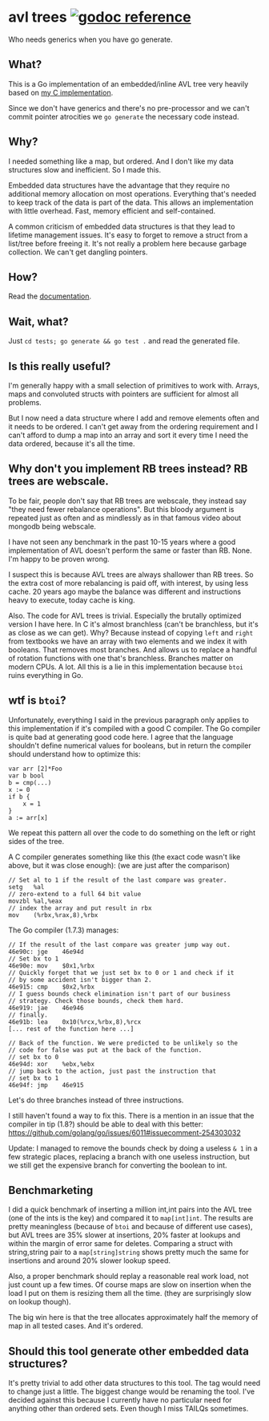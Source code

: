 # avl trees [![godoc reference](https://godoc.org/github.com/art4711/avlgen/cmd/avlgen?status.png)](https://godoc.org/github.com/art4711/avlgen/cmd/avlgen)

Who needs generics when you have go generate.

## What?

This is a Go implementation of an embedded/inline AVL tree very
heavily based on [my C implementation](https://github.com/art4711/stuff/tree/master/avl).

Since we don't have generics and there's no pre-processor and we can't
commit pointer atrocities we `go generate` the necessary code instead.

## Why?

I needed something like a map, but ordered. And I don't like my
data structures slow and inefficient. So I made this.

Embedded data structures have the advantage that they require no
additional memory allocation on most operations. Everything that's
needed to keep track of the data is part of the data. This allows an
implementation with little overhead. Fast, memory efficient and
self-contained.

A common criticism of embedded data structures is that they lead to
lifetime management issues. It's easy to forget to remove a struct
from a list/tree before freeing it. It's not really a problem here
because garbage collection. We can't get dangling pointers.

## How?

Read the [documentation](https://godoc.org/github.com/art4711/avlgen/cmd/avlgen).

## Wait, what?

Just `cd tests; go generate && go test .` and read the generated file.

## Is this really useful?

I'm generally happy with a small selection of primitives to work with.
Arrays, maps and convoluted structs with pointers are sufficient for
almost all problems.

But I now need a data structure where I add and remove elements often
and it needs to be ordered. I can't get away from the ordering
requirement and I can't afford to dump a map into an array and sort
it every time I need the data ordered, because it's all the time.

## Why don't you implement RB trees instead? RB trees are webscale.

To be fair, people don't say that RB trees are webscale, they instead
say "they need fewer rebalance operations". But this bloody argument
is repeated just as often and as mindlessly as in that famous video
about mongodb being webscale.

I have not seen any benchmark in the past 10-15 years where a good
implementation of AVL doesn't perform the same or faster than RB.
None. I'm happy to be proven wrong.

I suspect this is because AVL trees are always shallower than RB
trees. So the extra cost of more rebalancing is paid off, with
interest, by using less cache. 20 years ago maybe the balance was
different and instructions heavy to execute, today cache is king.

Also. The code for AVL trees is trivial. Especially the brutally
optimized version I have here. In C it's almost branchless (can't be
branchless, but it's as close as we can get). Why?  Because instead of
copying `left` and `right` from textbooks we have an array with two
elements and we index it with booleans. That removes most
branches. And allows us to replace a handful of rotation functions
with one that's branchless. Branches matter on modern CPUs. A lot. All
this is a lie in this implementation because `btoi` ruins everything
in Go.

## wtf is `btoi`?

Unfortunately, everything I said in the previous paragraph only
applies to this implementation if it's compiled with a good C
compiler. The Go compiler is quite bad at generating good code
here. I agree that the language shouldn't define numerical values for
booleans, but in return the compiler should understand how to optimize
this:

    var arr [2]*Foo
    var b bool
    b = cmp(...)
    x := 0
    if b {
        x = 1
    }
    a := arr[x]

We repeat this pattern all over the code to do something on the left
or right sides of the tree.

A C compiler generates something like this (the exact code wasn't like
above, but it was close enough): (we are just after the comparison)

    // Set al to 1 if the result of the last compare was greater.
    setg   %al
    // zero-extend to a full 64 bit value
    movzbl %al,%eax
    // index the array and put result in rbx
    mov    (%rbx,%rax,8),%rbx

The Go compiler (1.7.3) manages:

    // If the result of the last compare was greater jump way out.
    46e90c: jge    46e94d
    // Set bx to 1
    46e90e: mov    $0x1,%rbx
    // Quickly forget that we just set bx to 0 or 1 and check if it
    // by some accident isn't bigger than 2.
    46e915: cmp    $0x2,%rbx
    // I guess bounds check elimination isn't part of our business
    // strategy. Check those bounds, check them hard.
    46e919: jae    46e946
    // finally.
    46e91b: lea    0x10(%rcx,%rbx,8),%rcx
    [... rest of the function here ...]
    
    // Back of the function. We were predicted to be unlikely so the
    // code for false was put at the back of the function.
    // set bx to 0
    46e94d: xor    %ebx,%ebx
    // jump back to the action, just past the instruction that
    // set bx to 1
    46e94f: jmp    46e915

Let's do three branches instead of three instructions.

I still haven't found a way to fix this. There is a mention in an
issue that the compiler in tip (1.8?) should be able to deal with
this better: https://github.com/golang/go/issues/6011#issuecomment-254303032

Update: I managed to remove the bounds check by doing a useless `& 1`
in a few strategic places, replacing a branch with one useless
instruction, but we still get the expensive branch for converting the
boolean to int.

## Benchmarketing

I did a quick benchmark of inserting a million int,int pairs into the
AVL tree (one of the ints is the key) and compared it to
`map[int]int`.  The results are pretty meaningless (because of `btoi`
and because of different use cases), but AVL trees are 35% slower at
insertions, 20% faster at lookups and within the margin of error same
for deletes. Comparing a struct with string,string pair to a
`map[string]string` shows pretty much the same for insertions and
around 20% slower lookup speed.

Also, a proper benchmark should replay a reasonable real work load,
not just count up a few times. Of course maps are slow on insertion
when the load I put on them is resizing them all the time. (they are
surprisingly slow on lookup though).

The big win here is that the tree allocates approximately half the
memory of map in all tested cases. And it's ordered.

## Should this tool generate other embedded data structures?

It's pretty trivial to add other data structures to this tool. The tag
would need to change just a little. The biggest change would be
renaming the tool. I've decided against this because I currently have
no particular need for anything other than ordered sets. Even though
I miss TAILQs sometimes.
